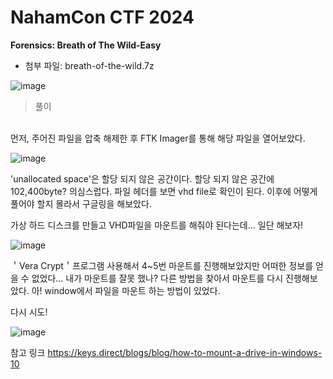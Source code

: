 # NahamCon CTF 2024
**Forensics: Breath of The Wild-Easy**
<br>
- 첨부 파일: breath-of-the-wild.7z

![image](https://github.com/VKUOCA/CTF-Write-Up/assets/128664025/b59b51d4-db09-4e80-9090-489a326bbbca)

> 풀이
<br>
먼저, 주어진 파일을 압축 해제한 후 FTK Imager를 통해 해당 파일을 열어보았다. 

![image](https://github.com/VKUOCA/CTF-Write-Up/assets/128664025/d3966b5c-b6d7-44ef-9ef8-abbe7fe1f2f3)

'unallocated space'은 할당 되지 않은 공간이다. 할당 되지 않은 공간에 102,400byte? 의심스럽다. 
파일 헤더를 보면 vhd file로 확인이 된다. 이후에 어떻게 풀어야 할지 몰라서 구글링을 해보았다.

가상 하드 디스크를 만들고 VHD파일을 마운트를 해줘야 된다는데... 일단 해보자!

![image](https://github.com/VKUOCA/CTF-Write-Up/assets/128664025/d707eb93-9c26-4a1e-93a6-61dc3d22083c)

＇Vera Crypt＇프로그램 사용해서 4~5번 마운트를 진행해보았지만 어떠한 정보를 얻을 수 없었다... 내가 마운트를 잘못 했나? 다른 방법을 찾아서 마운트를 다시 진행해보았다. 아! window에서 파일을 마운트 하는 방법이 있었다.

다시 시도!

![image](https://github.com/VKUOCA/CTF-Write-Up/assets/128664025/658e13d5-0bd8-4060-8a3b-8bc279111f2f)










참고 링크
https://keys.direct/blogs/blog/how-to-mount-a-drive-in-windows-10







